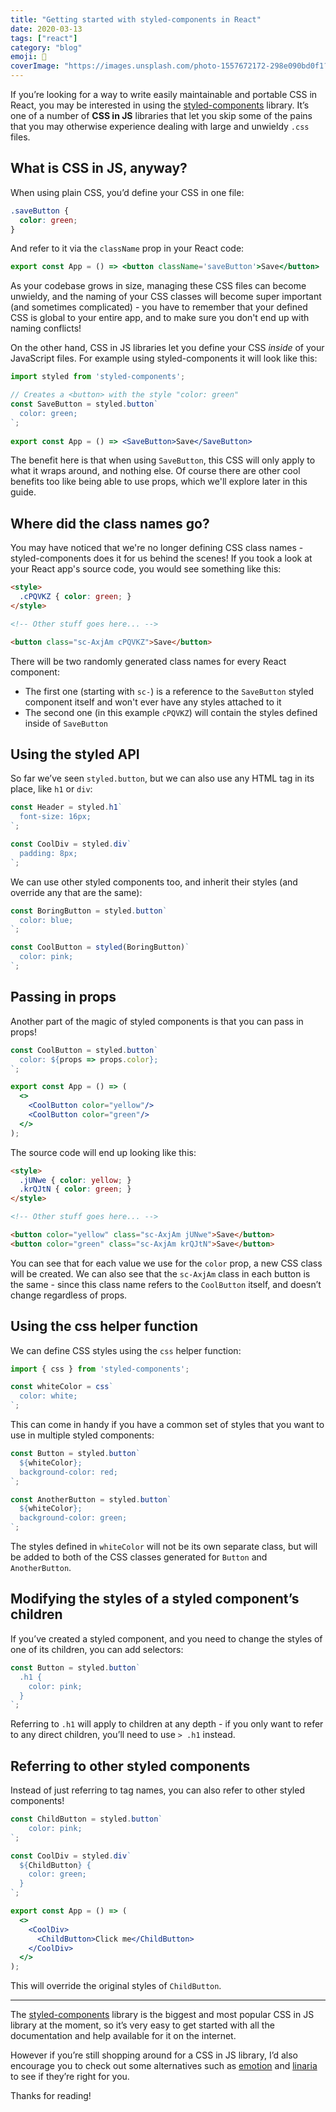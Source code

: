 ```yaml
---
title: "Getting started with styled-components in React"
date: 2020-03-13
tags: ["react"]
category: "blog"
emoji: 💅
coverImage: "https://images.unsplash.com/photo-1557672172-298e090bd0f1?ixlib=rb-1.2.1&auto=format&fit=crop&w=934&q=80"
--- 
```


If you’re looking for a way to write easily maintainable and portable CSS in React, you may be interested in using the [styled-components](https://github.com/styled-components/styled-components) library. It’s one of a number of **CSS in JS** libraries that let you skip some of the pains that you may otherwise experience dealing with large and unwieldy `.css` files.

## What is CSS in JS, anyway?

When using plain CSS, you’d define your CSS in one file:
```css
.saveButton {
  color: green;
}
```

And refer to it via the `className` prop in your React code:
```jsx
export const App = () => <button className='saveButton'>Save</button>
```

As your codebase grows in size, managing these CSS files can become unwieldy, and the naming of your CSS classes will become super important (and sometimes complicated) - you have to remember that your defined CSS is global to your entire app, and to make sure you don't end up with naming conflicts!

On the other hand, CSS in JS libraries let you define your CSS *inside* of your JavaScript files. For example using styled-components it will look like this: 

```jsx
import styled from 'styled-components';

// Creates a <button> with the style "color: green"
const SaveButton = styled.button`
  color: green;
`;
  
export const App = () => <SaveButton>Save</SaveButton>
```

The benefit here is that when using `SaveButton`, this CSS will only apply to what it wraps around, and nothing else. Of course there are other cool benefits too like being able to use props, which we'll explore later in this guide.

## Where did the class names go?

You may have noticed that we're no longer defining CSS class names - styled-components does it for us behind the scenes! If you took a look at your React app's source code, you would see something like this:
```html
<style>
  .cPQVKZ { color: green; }
</style>

<!-- Other stuff goes here... -->

<button class="sc-AxjAm cPQVKZ">Save</button>
```

There will be two randomly generated class names for every React component:

* The first one (starting with `sc-`) is a reference to the `SaveButton` styled component itself and won't ever have any styles attached to it
* The second one (in this example `cPQVKZ`) will contain the styles defined inside of `SaveButton`

## Using the styled API

So far we’ve seen `styled.button`, but we can also use any HTML tag in its place, like `h1` or `div`:

```jsx
const Header = styled.h1`
  font-size: 16px;
`;

const CoolDiv = styled.div`
  padding: 8px;
`;
```

We can use other styled components too, and inherit their styles (and override any that are the same):

```jsx
const BoringButton = styled.button`
  color: blue;
`;

const CoolButton = styled(BoringButton)`
  color: pink;
`;
```

## Passing in props

Another part of the magic of styled components is that you can pass in props! 

```jsx
const CoolButton = styled.button`
  color: ${props => props.color};
`;

export const App = () => (
  <>
    <CoolButton color="yellow"/>
    <CoolButton color="green"/>
  </>
);
```

The source code will end up looking like this:

```html
<style>
  .jUNwe { color: yellow; }
  .krQJtN { color: green; }
</style>

<!-- Other stuff goes here... -->

<button color="yellow" class="sc-AxjAm jUNwe">Save</button>
<button color="green" class="sc-AxjAm krQJtN">Save</button>
```

You can see that for each value we use for the `color` prop, a new CSS class will be created. We can also see that the `sc-AxjAm` class in each button is the same - since this class name refers to the `CoolButton` itself, and doesn’t change regardless of props.

## Using the css helper function

We can define CSS styles using the `css` helper function:

```jsx
import { css } from 'styled-components';

const whiteColor = css`
  color: white;
`;
```

This can come in handy if you have a common set of styles that you want to use in multiple styled components:

```jsx
const Button = styled.button`
  ${whiteColor};
  background-color: red;
`;

const AnotherButton = styled.button`
  ${whiteColor};
  background-color: green;
`;
```

The styles defined in `whiteColor` will not be its own separate class, but will be added to both of the CSS classes generated for `Button` and `AnotherButton`.

## Modifying the styles of a styled component’s children

If you’ve created a styled component, and you need to change the styles of one of its children, you can add selectors:

```jsx
const Button = styled.button`
  .h1 {
    color: pink;
  }
`;
```

Referring to `.h1` will apply to children at any depth - if you only want to refer to any direct children, you’ll need to use `> .h1` instead.

## Referring to other styled components

Instead of just referring to tag names, you can also refer to other styled components! 

```jsx
const ChildButton = styled.button`
    color: pink;
`;

const CoolDiv = styled.div`
  ${ChildButton} {
    color: green;
  }
`;

export const App = () => (
  <>
    <CoolDiv>
      <ChildButton>Click me</ChildButton>
    </CoolDiv>
  </>
);
```

This will override the original styles of `ChildButton`.

----------

The [styled-components](https://github.com/styled-components/styled-components) library is the biggest and most popular CSS in JS library at the moment, so it’s very easy to get started with all the documentation and help available for it on the internet.

However if you’re still shopping around for a CSS in JS library, I’d also encourage you to check out some alternatives such as [emotion](https://github.com/emotion-js/emotion) and [linaria](https://github.com/callstack/linaria) to see if they’re right for you.

Thanks for reading!




